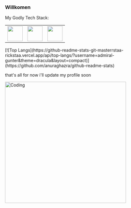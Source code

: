 ### Willkomen 



My Godly Tech Stack:
<table>
    <tbody>
        <tr>
            <td>
            <img height="50" src="https://www.vectorlogo.zone/logos/medium/medium-ar21.svg](https://www.freepnglogos.com/uploads/logo-mysql-png/logo-mysql-mysql-logo-png-images-are-download-crazypng-21.png" />
            </td>
            <td>
            <img height="50" src="https://www.vectorlogo.zone/logos/linkedin/linkedin-ar21.svg" />
            </td>
            <td>
            <img height="50" src="https://www.vectorlogo.zone/logos/spotify/spotify-ar21.svg"/>
            </td>
        </tr>
    </tbody>
</table>
<!-- - MySQL
- PostgreSQL
- JS
- TS
- REACTJS
- NODEJS
- PHP
- LARAVEL
- FLUTTER
- DART
 -->
[![Top Langs](https://github-readme-stats-git-masterrstaa-rickstaa.vercel.app/api/top-langs/?username=admiral-gunter&theme=dracula&layout=compact)](https://github.com/anuraghazra/github-readme-stats)

that's all for now i'll update my profile soon

<img align="center" alt="Coding" width="400" src="https://media.tenor.com/oZU8_qYQ-oEAAAAC/iwakura-lain.gif">

<!--
**admiral-gunter/admiral-gunter** is a ✨ _special_ ✨ repository because its `README.md` (this file) appears on your GitHub profile.

Here are some ideas to get you started:

- 🔭 I’m currently working on ...
- 🌱 I’m currently learning ...
- 👯 I’m looking to collaborate on ...
- 🤔 I’m looking for help with ...
- 💬 Ask me about ...
- 📫 How to reach me: ...
- 😄 Pronouns: ...
- ⚡ Fun fact: ...
-->
